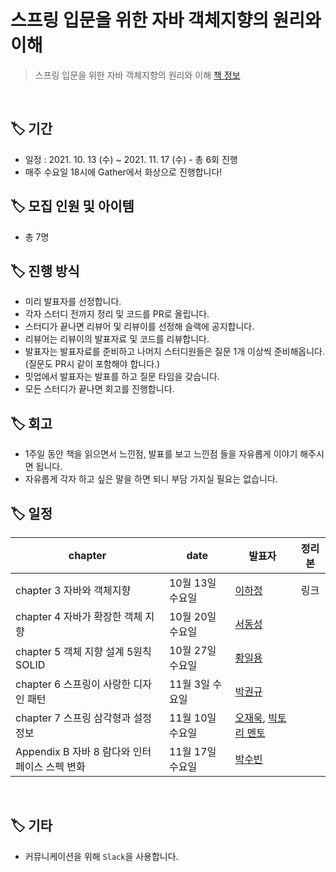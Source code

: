 # 스프링 입문을 위한 자바 객체지향의 원리와 이해

> 스프링 입문을 위한 자바 객체지향의 원리와 이해
> [책 정보](http://www.yes24.com/Product/Goods/17350624)

<br/>

## 🏷 기간

- 일정 : 2021. 10. 13 (수) ~ 2021. 11. 17 (수) - 총 6회 진행
- 매주 수요일 18시에 Gather에서 화상으로 진행합니다!

## 🏷 모집 인원 및 아이템

- 총 7명

## 🏷 진행 방식

- 미리 발표자를 선정합니다.
- 각자 스터디 전까지 정리 및 코드를 PR로 올립니다.
- 스터디가 끝나면 리뷰어 및 리뷰이를 선정해 슬랙에 공지합니다.
- 리뷰어는 리뷰이의 발표자료 및 코드를 리뷰합니다.
- 발표자는 발표자료를 준비하고 나머지 스터디원들은 질문 1개 이상씩 준비해옵니다. (질문도 PR시 같이 포함해야 합니다.)
- 밋업에서 발표자는 발표를 하고 질문 타임을 갖습니다.
- 모든 스터디가 끝나면 회고를 진행합니다.

## 🏷 회고

- 1주일 동안 책을 읽으면서 느낀점, 발표를 보고 느낀점 들을 자유롭게 이야기 해주시면 됩니다.
- 자유롭게 각자 하고 싶은 말을 하면 되니 부담 가지실 필요는 없습니다.

## 🏷 일정

| chapter                                       | date             | 발표자                                                                             | 정리본 |
| --------------------------------------------- | ---------------- | ---------------------------------------------------------------------------------- | :----: |
| chapter 3 자바와 객체지향                     | 10월 13일 수요일 | [이하정](https://github.com/healtheefart)                                          |  링크  |
| chapter 4 자바가 확장한 객체 지향             | 10월 20일 수요일 | [서동성](https://github.com/sds1vrk)                                               |        |
| chapter 5 객체 지향 설계 5원칙 SOLID          | 10월 27일 수요일 | [황일용](https://github.com/dlfdyd96)                                              |        |
| chapter 6 스프링이 사랑한 디자인 패턴         | 11월 3일 수요일  | [박권규](https://github.com/Kwonkyu)                                               |        |
| chapter 7 스프링 삼각형과 설정 정보           | 11월 10일 수요일 | [오재욱](https://github.com/wooko5), [빅토리 멘토](https://github.com/VictoryPark) |        |
| Appendix B 자바 8 람다와 인터페이스 스펙 변화 | 11월 17일 수요일 | [박수빈](https://github.com/suebeen)                                               |        |

<br/>

## 🏷 기타

- 커뮤니케이션을 위해 `Slack`을 사용합니다.
